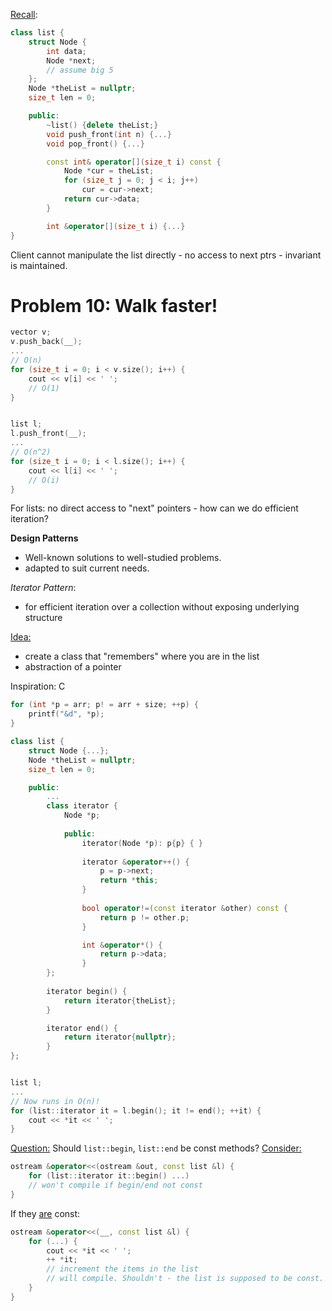 <u>Recall</u>:
```c++
class list {
	struct Node {
		int data;
		Node *next;
		// assume big 5
	};
	Node *theList = nullptr;
	size_t len = 0;

	public:
		~list() {delete theList;}
		void push_front(int n) {...}
		void pop_front() {...}

		const int& operator[](size_t i) const {
			Node *cur = theList;
			for (size_t j = 0; j < i; j++)
				cur = cur->next;
			return cur->data;
		}

		int &operator[](size_t i) {...}
}
```
Client cannot manipulate the list directly - no access to next ptrs - invariant is maintained.



# Problem 10: Walk faster!

```c++
vector v;
v.push_back(__);
...
// O(n)
for (size_t i = 0; i < v.size(); i++) {
	cout << v[i] << ' ';
	// O(1)
}


list l;
l.push_front(__);
...
// O(n^2)
for (size_t i = 0; i < l.size(); i++) {
	cout << l[i] << ' ';
	// O(i)
}
```
For lists: no direct access to "next" pointers - how can we do efficient iteration?


**Design Patterns**
- Well-known solutions to well-studied problems.
- adapted to suit current needs.


*Iterator Pattern*:
- for efficient iteration over a collection without exposing underlying structure

<u>Idea:</u>
- create a class that "remembers" where you are in the list
- abstraction of a pointer

Inspiration: C
```c
for (int *p = arr; p! = arr + size; ++p) {
	printf("&d", *p);
}
```

```c++
class list {
	struct Node {...};
	Node *theList = nullptr;
	size_t len = 0;

	public:
		...
		class iterator {
			Node *p;
			
			public:
				iterator(Node *p): p{p} { }
				
				iterator &operator++() {
					p = p->next;
					return *this;
				}
				
				bool operator!=(const iterator &other) const {
					return p != other.p;
				}

				int &operator*() {
					return p->data;
				}	
		};
		
		iterator begin() {
			return iterator{theList};
		}

		iterator end() {
			return iterator{nullptr};
		}
};


list l;
...
// Now runs in O(n)!
for (list::iterator it = l.begin(); it != end(); ++it) {
	cout << *it << ' ';
}
```


<u>Question:</u>
Should `list::begin`, `list::end` be const methods?
<u>Consider:</u>
```c++
ostream &operator<<(ostream &out, const list &l) {
	for (list::iterator it::begin() ...)
	// won't compile if begin/end not const
}
```

If they <u>are</u> const:
```c++
ostream &operator<<(__, const list &l) {
	for (...) {
		cout << *it << ' ';
		++ *it;
		// increment the items in the list
		// will compile. Shouldn't - the list is supposed to be const.
	}
}
```